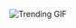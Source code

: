 
<!-- GIF_SECTION -->
![Trending GIF](https://media4.giphy.com/media/v1.Y2lkPThiYjIxNzcyY3U2ODJwMThtYzliZThneDVqbmRlcWVqeTE1cTVxMDQwZXIxbGRhOSZlcD12MV9naWZzX3NlYXJjaCZjdD1n/vikmf2KDVzxyE/giphy.gif)
<!-- END_GIF_SECTION -->
